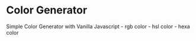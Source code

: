 # Color Generator
Simple Color Generator with Vanilla Javascript
    - rgb color
    - hsl color
    - hexa color